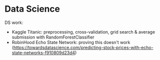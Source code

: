 # Data Science

DS work:
 - Kaggle Titanic: preprocessing, cross-validation, grid search & average submission with RandomForestClassifier
 - RobinHood Echo State Network: proving this doesn't work (https://towardsdatascience.com/predicting-stock-prices-with-echo-state-networks-f910809d23d4)
